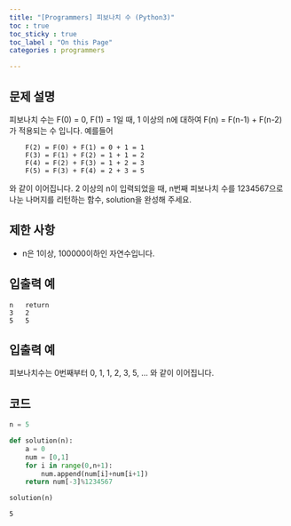 ```yaml
---
title: "[Programmers] 피보나치 수 (Python3)"
toc : true
toc_sticky : true
toc_label : "On this Page"
categories : programmers

---
```

## 문제 설명
피보나치 수는 F(0) = 0, F(1) = 1일 때, 1 이상의 n에 대하여 F(n) = F(n-1) + F(n-2) 가 적용되는 수 입니다.
예를들어
```
    F(2) = F(0) + F(1) = 0 + 1 = 1
    F(3) = F(1) + F(2) = 1 + 1 = 2
    F(4) = F(2) + F(3) = 1 + 2 = 3
    F(5) = F(3) + F(4) = 2 + 3 = 5
```
와 같이 이어집니다.
2 이상의 n이 입력되었을 때, n번째 피보나치 수를 1234567으로 나눈 나머지를 리턴하는 함수, solution을 완성해 주세요.

## 제한 사항
* n은 1이상, 100000이하인 자연수입니다.

## 입출력 예
```
n	return
3	2
5	5
```
## 입출력 예 
피보나치수는 0번째부터 0, 1, 1, 2, 3, 5, ... 와 같이 이어집니다.
## 코드


```python
n = 5
```


```python
def solution(n):
    a = 0
    num = [0,1]
    for i in range(0,n+1):
        num.append(num[i]+num[i+1])    
    return num[-3]%1234567
```


```python
solution(n)
```




    5


